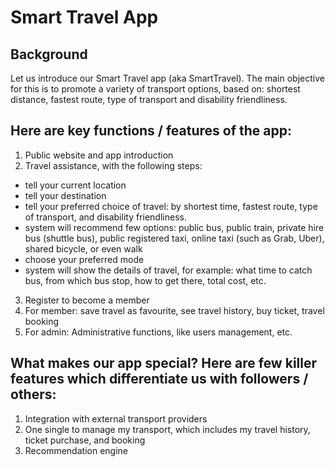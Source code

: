 # Smart Travel App

## Background 

Let us introduce our Smart Travel app (aka SmartTravel). The main objective for this is to promote a variety of transport options, based on: shortest distance, fastest route, type of transport and disability friendliness. 

## Here are key functions / features of the app:
1. Public website and app introduction
2. Travel assistance, with the following steps:
- tell your current location
- tell your destination
- tell your preferred choice of travel: by shortest time, fastest route, type of transport, and disability friendliness.
- system will recommend few options: public bus, public train, private hire bus (shuttle bus), public registered taxi, online taxi (such as Grab, Uber), shared bicycle, or even walk
- choose your preferred mode
- system will show the details of travel, for example: what time to catch bus, from which bus stop, how to get there, total cost, etc.
3. Register to become a member
4. For member: save travel as favourite, see travel history, buy ticket, travel booking
5. For admin: Administrative functions, like users management, etc.

## What makes our app special? Here are few killer features which differentiate us with followers / others:

1. Integration with external transport providers
2. One single to manage my transport, which includes my travel history, ticket purchase, and booking
3. Recommendation engine